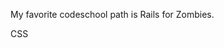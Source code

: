 <!-- ha se a muerto a mi abuelo -->

<!-- ay ayayay -->

My favorite codeschool path is Rails for Zombies.

CSS
